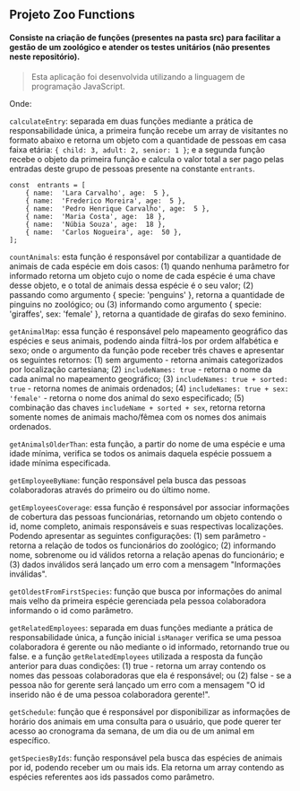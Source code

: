 ## Projeto Zoo Functions

#### Consiste na criação de funções (presentes na pasta src) para facilitar a gestão de um zoológico e atender os testes unitários (não presentes neste repositório).
> Esta aplicação foi desenvolvida utilizando a linguagem de programação JavaScript.

Onde: 

`calculateEntry`: separada em duas funções mediante a prática de responsabilidade única, a primeira função recebe um array de visitantes no formato abaixo e retorna um objeto com a quantidade de pessoas em casa faixa etária: `{ child: 3, adult: 2, senior: 1 }`; e a segunda função recebe o objeto da primeira função e calcula o valor total a ser pago pelas entradas deste grupo de pessoas presente na constante `entrants`.

```
const  entrants = [
	{ name:  'Lara Carvalho', age:  5 },
	{ name:  'Frederico Moreira', age:  5 },
	{ name:  'Pedro Henrique Carvalho', age:  5 },
	{ name:  'Maria Costa', age:  18 },
	{ name:  'Núbia Souza', age:  18 },
	{ name:  'Carlos Nogueira', age:  50 },
];
```

`countAnimals`: esta função é responsável por contabilizar a quantidade de animais de cada espécie em dois casos: (1) quando nenhuma parâmetro for informado retorna um objeto cujo o nome de cada espécie é uma chave desse objeto, e o total de animais dessa espécie é o seu valor; (2) passando como argumento { specie: 'penguins' }, retorna a quantidade de pinguins no zoológico; ou (3) informando como argumento { specie: 'giraffes', sex: 'female' }, retorna a quantidade de girafas do sexo feminino.

`getAnimalMap`: essa função é responsável pelo mapeamento geográfico das espécies e seus animais, podendo ainda filtrá-los por ordem alfabética e sexo; onde o argumento da função pode receber três chaves e apresentar os seguintes retornos: (1) sem argumento - retorna animais categorizados por localização cartesiana; (2) `includeNames: true` - retorna o nome da cada animal no mapeamento geográfico; (3) `includeNames: true + sorted: true` - retorna nomes de animais ordenados; (4) `includeNames: true + sex: 'female'` - retorna o nome dos animal do sexo especificado; (5) combinação das chaves `includeName + sorted + sex`, retorna retorna somente nomes de animais macho/fêmea com os nomes dos animais ordenados.

`getAnimalsOlderThan`: esta função, a partir do nome de uma espécie e uma idade mínima, verifica se todos os animais daquela espécie possuem a idade mínima especificada.

`getEmployeeByName`: função responsável pela busca das pessoas colaboradoras através do primeiro ou do último nome.

`getEmployeesCoverage`: essa função é responsável por associar informações de cobertura das pessoas funcionárias, retornando um objeto contendo o id, nome completo, animais responsáveis e suas respectivas localizações. Podendo apresentar as seguintes configurações: (1) sem parâmetro - retorna a relação de todos os funcionários do zoológico; (2) informando nome, sobrenome ou id válidos retorna a relação apenas do funcionário; e (3) dados inválidos será lançado um erro com a mensagem "Informações inválidas".

`getOldestFromFirstSpecies`: função que busca por informações do animal mais velho da primeira espécie gerenciada pela pessoa colaboradora informando o id como parâmetro.

`getRelatedEmployees`: separada em duas funções mediante a prática de responsabilidade única, a função inicial `isManager` verifica se uma pessoa colaboradora é gerente ou não mediante o id informado, retornando true ou false. e a função `getRelatedEmployees` utilizada a resposta da função anterior para duas condições: (1) true - retorna um array contendo os nomes das pessoas colaboradoras que ela é responsável; ou (2) false - se a pessoa não for gerente será lançado um erro com a mensagem "O id inserido não é de uma pessoa colaboradora gerente!".

`getSchedule`: função que é responsável por disponibilizar as informações de horário dos animais em uma consulta para o usuário, que pode querer ter acesso ao cronograma da semana, de um dia ou de um animal em específico.

`getSpeciesByIds`: função responsável pela busca das espécies de animais por id, podendo receber um ou mais ids. Ela retorna um array contendo as espécies referentes aos ids passados como parâmetro.

